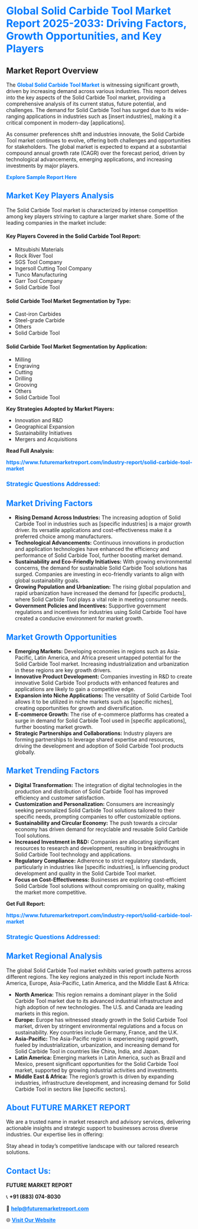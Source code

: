 <h1 style="color: #007BFF;">Global Solid Carbide Tool Market Report 2025-2033: Driving Factors, Growth Opportunities, and Key Players</h1>

<section id="overview">
<h2>Market Report Overview</h2>
<p>The <a href="https://www.futuremarketreport.com/industry-report/solid-carbide-tool-market" style="color: #007BFF; text-decoration: none;"><strong>Global Solid Carbide Tool Market</strong></a> is witnessing significant growth, driven by increasing demand across various industries. This report delves into the key aspects of the Solid Carbide Tool market, providing a comprehensive analysis of its current status, future potential, and challenges. The demand for Solid Carbide Tool has surged due to its wide-ranging applications in industries such as [insert industries], making it a critical component in modern-day [applications].</p>
<p>As consumer preferences shift and industries innovate, the Solid Carbide Tool market continues to evolve, offering both challenges and opportunities for stakeholders. The global market is expected to expand at a substantial compound annual growth rate (CAGR) over the forecast period, driven by technological advancements, emerging applications, and increasing investments by major players.</p>
</section>

<section id="overview">
<p><a href="https://www.futuremarketreport.com/request-sample/reportId=96958" style="color: #007BFF; text-decoration: none;"><strong>Explore Sample Report Here</strong></a></p>
</section>

<section id="key-players">
<h2 style="color: #007BFF;">Market Key Players Analysis</h2>
<p>The Solid Carbide Tool market is characterized by intense competition among key players striving to capture a larger market share. Some of the leading companies in the market include:</p>
<h4>Key Players Covered in the Solid Carbide Tool Report:</h4>
<ul><li>Mitsubishi Materials</li><li>Rock River Tool</li><li>SGS Tool Company</li><li>Ingersoll Cutting Tool Company</li><li>Tunco Manufacturing</li><li>Garr Tool Company</li><li>Solid Carbide Tool</li></ul>
<h4>Solid Carbide Tool Market Segmentation by Type:</h4>
<ul><li>Cast-iron Carbides</li><li>Steel-grade Carbide</li><li>Others</li><li>Solid Carbide Tool</li></ul>

<h4>Solid Carbide Tool Market Segmentation by Application:</h4>
<ul><li>Milling</li><li>Engraving</li><li>Cutting</li><li>Drilling</li><li>Grooving</li><li>Others</li><li>Solid Carbide Tool</li></ul>
<p><strong>Key Strategies Adopted by Market Players:</strong></p>
<ul>
<li>Innovation and R&D</li>
<li>Geographical Expansion</li>
<li>Sustainability Initiatives</li>
<li>Mergers and Acquisitions</li>
</ul>
</section>

<section>
<p><strong>Read Full Analysis: </strong></p><a href="https://www.futuremarketreport.com/industry-report/solid-carbide-tool-market" style="color: #007BFF; text-decoration: none;"><strong>https://www.futuremarketreport.com/industry-report/solid-carbide-tool-market</strong></a>
<h3 style="color: #007BFF;">Strategic Questions Addressed:</h3>
</section>

<section id="driving-factors">
<h2 style="color: #007BFF;">Market Driving Factors</h2>
<ul>
<li><strong>Rising Demand Across Industries:</strong> The increasing adoption of Solid Carbide Tool in industries such as [specific industries] is a major growth driver. Its versatile applications and cost-effectiveness make it a preferred choice among manufacturers.</li>
<li><strong>Technological Advancements:</strong> Continuous innovations in production and application technologies have enhanced the efficiency and performance of Solid Carbide Tool, further boosting market demand.</li>
<li><strong>Sustainability and Eco-Friendly Initiatives:</strong> With growing environmental concerns, the demand for sustainable Solid Carbide Tool solutions has surged. Companies are investing in eco-friendly variants to align with global sustainability goals.</li>
<li><strong>Growing Population and Urbanization:</strong> The rising global population and rapid urbanization have increased the demand for [specific products], where Solid Carbide Tool plays a vital role in meeting consumer needs.</li>
<li><strong>Government Policies and Incentives:</strong> Supportive government regulations and incentives for industries using Solid Carbide Tool have created a conducive environment for market growth.</li>
</ul>
</section>

<section id="growth-opportunities">
<h2 style="color: #007BFF;">Market Growth Opportunities</h2>
<ul>
<li><strong>Emerging Markets:</strong> Developing economies in regions such as Asia-Pacific, Latin America, and Africa present untapped potential for the Solid Carbide Tool market. Increasing industrialization and urbanization in these regions are key growth drivers.</li>
<li><strong>Innovative Product Development:</strong> Companies investing in R&D to create innovative Solid Carbide Tool products with enhanced features and applications are likely to gain a competitive edge.</li>
<li><strong>Expansion into Niche Applications:</strong> The versatility of Solid Carbide Tool allows it to be utilized in niche markets such as [specific niches], creating opportunities for growth and diversification.</li>
<li><strong>E-commerce Growth:</strong> The rise of e-commerce platforms has created a surge in demand for Solid Carbide Tool used in [specific applications], further boosting market growth.</li>
<li><strong>Strategic Partnerships and Collaborations:</strong> Industry players are forming partnerships to leverage shared expertise and resources, driving the development and adoption of Solid Carbide Tool products globally.</li>
</ul>
</section>

<section id="trending-factors">
<h2 style="color: #007BFF;">Market Trending Factors</h2>
<ul>
<li><strong>Digital Transformation:</strong> The integration of digital technologies in the production and distribution of Solid Carbide Tool has improved efficiency and customer satisfaction.</li>
<li><strong>Customization and Personalization:</strong> Consumers are increasingly seeking personalized Solid Carbide Tool solutions tailored to their specific needs, prompting companies to offer customizable options.</li>
<li><strong>Sustainability and Circular Economy:</strong> The push towards a circular economy has driven demand for recyclable and reusable Solid Carbide Tool solutions.</li>
<li><strong>Increased Investment in R&D:</strong> Companies are allocating significant resources to research and development, resulting in breakthroughs in Solid Carbide Tool technology and applications.</li>
<li><strong>Regulatory Compliance:</strong> Adherence to strict regulatory standards, particularly in industries like [specific industries], is influencing product development and quality in the Solid Carbide Tool market.</li>
<li><strong>Focus on Cost-Effectiveness:</strong> Businesses are exploring cost-efficient Solid Carbide Tool solutions without compromising on quality, making the market more competitive.</li>
</ul>
</section>

<section>
<p><strong>Get Full Report: </strong></p><a href="https://www.futuremarketreport.com/industry-report/solid-carbide-tool-market" style="color: #007BFF; text-decoration: none;"><strong>https://www.futuremarketreport.com/industry-report/solid-carbide-tool-market</strong></a>
<h3 style="color: #007BFF;">Strategic Questions Addressed:</h3>
</section>


<section id="regional-analysis">
<h2 style="color: #007BFF;">Market Regional Analysis</h2>
<p>The global Solid Carbide Tool market exhibits varied growth patterns across different regions. The key regions analyzed in this report include North America, Europe, Asia-Pacific, Latin America, and the Middle East & Africa:</p>
<ul>
<li><strong>North America:</strong> This region remains a dominant player in the Solid Carbide Tool market due to its advanced industrial infrastructure and high adoption of new technologies. The U.S. and Canada are leading markets in this region.</li>
<li><strong>Europe:</strong> Europe has witnessed steady growth in the Solid Carbide Tool market, driven by stringent environmental regulations and a focus on sustainability. Key countries include Germany, France, and the U.K.</li>
<li><strong>Asia-Pacific:</strong> The Asia-Pacific region is experiencing rapid growth, fueled by industrialization, urbanization, and increasing demand for Solid Carbide Tool in countries like China, India, and Japan.</li>
<li><strong>Latin America:</strong> Emerging markets in Latin America, such as Brazil and Mexico, present significant opportunities for the Solid Carbide Tool market, supported by growing industrial activities and investments.</li>
<li><strong>Middle East & Africa:</strong> The region’s growth is driven by expanding industries, infrastructure development, and increasing demand for Solid Carbide Tool in sectors like [specific sectors].</li>
</ul>
</section>

<footer>
<h2 style="color: #007BFF;">About FUTURE MARKET REPORT</h2>
<p>We are a trusted name in market research and advisory services, delivering actionable insights and strategic support to businesses across diverse industries. Our expertise lies in offering:</p>

<p>Stay ahead in today’s competitive landscape with our tailored research solutions.</p>

<h2 style="color: #007BFF;">Contact Us:</h2>
<p><strong>FUTURE MARKET REPORT</strong></p>
<p>📞 <strong>+91 (883) 074-8030</strong></p>
<p>📧 <strong><a href="mailto:help@futuremarketreport.com" style="color: #007BFF;">help@futuremarketreport.com</a></strong></p>
<p>🌐 <strong><a href="https://www.futuremarketreport.com/" style="color: #007BFF;">Visit Our Website</a></strong></p>
</footer>